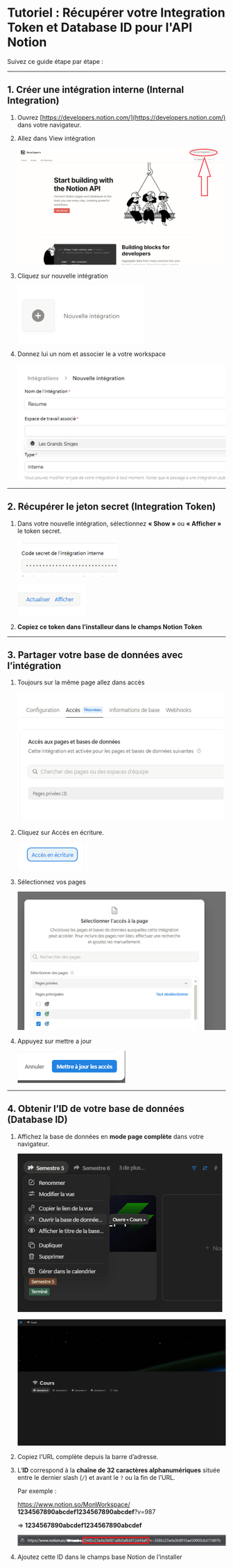 # Tutoriel : Récupérer votre Integration Token et Database ID pour l'API Notion

Suivez ce guide étape par étape :

---

## 1. Créer une intégration interne (Internal Integration)

1. Ouvrez  [https://developers.notion.com/](https://developers.notion.com/) dans votre navigateur.
2. Allez dans View intégration 
    
    ![image.png](image.png)
    
3. Cliquez sur nouvelle intégration
    
    ![image.png](image%201.png)
    
4. Donnez lui un nom et associer le a votre workspace 
    
    ![image.png](image%202.png)
    

---

## 2. Récupérer le jeton secret (Integration Token)

1. Dans votre nouvelle intégration, sélectionnez **« Show »** ou **« Afficher »** le token secret.
    
    ![image.png](image%203.png)
    
    ![image.png](image%204.png)
    
2. **Copiez ce token dans l’installeur dans le champs Notion Token**

---

## 3. Partager votre base de données avec l’intégration

1. Toujours sur la même page allez dans accès 
    
    ![image.png](image%205.png)
    
2. Cliquez sur Accès en écriture.
    
    ![image.png](image%206.png)
    
3. Sélectionnez vos pages
    
    ![image.png](image%207.png)
    
4. Appuyez sur mettre a jour
    
    ![image.png](image%208.png)
    

---

## 4. Obtenir l’ID de votre base de données (Database ID)

1. Affichez la base de données en **mode page complète** dans votre navigateur.
    
    ![image.png](image%209.png)
    
    ![image.png](image%2010.png)
    
2. Copiez l’URL complète depuis la barre d’adresse.
3. L’**ID** correspond à la **chaîne de 32 caractères alphanumériques** située entre le dernier slash (`/`) et avant le `?` ou la fin de l’URL.
    
    Par exemple :
    
    https://www.notion.so/MonWorkspace/ **1234567890abcdef1234567890abcdef**?v=987
                                                                              
    => **1234567890abcdef1234567890abcdef**

    ![image.png](image%2011.png)
    
4. Ajoutez cette ID dans le champs base Notion de l’installer